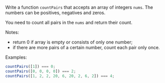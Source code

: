 Write a function `countPairs` that accepts an array of integers `nums`. The numbers can be positives, negatives and zeros.

You need to count all pairs in the `nums` and return their count.

Notes:

- return 0 if array is empty or consists of only one number;
- if there are more pairs of a certain number, count each pair only once.

Examples:

```javascript
countPairs([1]) === 0;
countPairs([0, 0, 0, 0]) === 2;
countPairs([1, 2, 2, 20, 6, 20, 2, 6, 2]) === 4;
```
